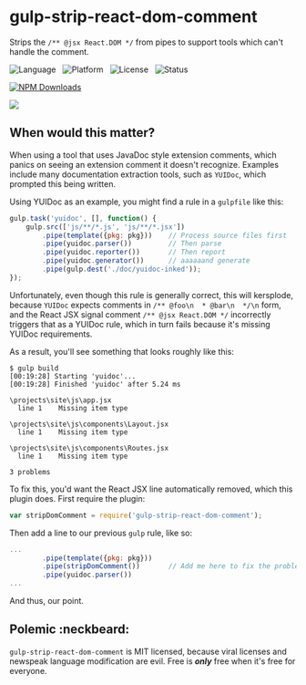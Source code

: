 gulp-strip-react-dom-comment
============================

Strips the `/** @jsx React.DOM */` from pipes to support tools which can't 
handle the comment.

![Language](http://img.shields.io/badge/Language-JavaScript-000000.svg) &nbsp;
![Platform](http://img.shields.io/badge/Platform-NPM-000000.svg) &nbsp;
![License](http://img.shields.io/badge/License-MIT-000055.svg) &nbsp;
![Status](http://img.shields.io/travis/StoneCypher/gulp-strip-react-dom-comment.svg)

[![NPM Downloads](http://img.shields.io/npm/dm/gulp-strip-react-dom-comment.svg)](https://npmjs.org/package/gulp-strip-react-dom-comment.js)

![](https://nodei.co/npm/gulp-strip-react-dom-comment.png?stars=true&downloads=true)



When would this matter?
-----------------------

When using a tool that uses JavaDoc style extension comments, which panics on 
seeing an extension comment it doesn't recognize.  Examples include many 
documentation extraction tools, such as `YUIDoc`, which prompted this being
written.

Using YUIDoc as an example, you might find a rule in a `gulpfile` like this:

```javascript
gulp.task('yuidoc', [], function() {
    gulp.src(['js/**/*.js', 'js/**/*.jsx'])
        .pipe(template({pkg: pkg}))    // Process source files first
        .pipe(yuidoc.parser())         // Then parse
        .pipe(yuidoc.reporter())       // Then report
        .pipe(yuidoc.generator())      // aaaaaand generate
        .pipe(gulp.dest('./doc/yuidoc-inked'));
});
```

Unfortunately, even though this rule is generally correct, this will kersplode,
because `YUIDoc` expects comments in `/** @foo\n  * @bar\n  */\n` form, and
the React JSX signal comment `/** @jsx React.DOM */` incorrectly triggers that
as a YUIDoc rule, which in turn fails because it's missing YUIDoc requirements.

As a result, you'll see something that looks roughly like this:

```
$ gulp build
[00:19:28] Starting 'yuidoc'...
[00:19:28] Finished 'yuidoc' after 5.24 ms

\projects\site\js\app.jsx
  line 1    Missing item type

\projects\site\js\components\Layout.jsx
  line 1    Missing item type

\projects\site\js\components\Routes.jsx
  line 1    Missing item type

3 problems
```

To fix this, you'd want the React JSX line automatically removed, which this
plugin does.  First require the plugin:

```javascript
var stripDomComment = require('gulp-strip-react-dom-comment');
```

Then add a line to our previous `gulp` rule, like so:

```javascript
...
        .pipe(template({pkg: pkg}))
        .pipe(stripDomComment())       // Add me here to fix the problem!
        .pipe(yuidoc.parser())
...
```

And thus, our point.



Polemic :neckbeard:
-------------------

`gulp-strip-react-dom-comment` is MIT licensed, because viral licenses and newspeak language modification are evil.  Free is ***only*** free when it's free for everyone.
